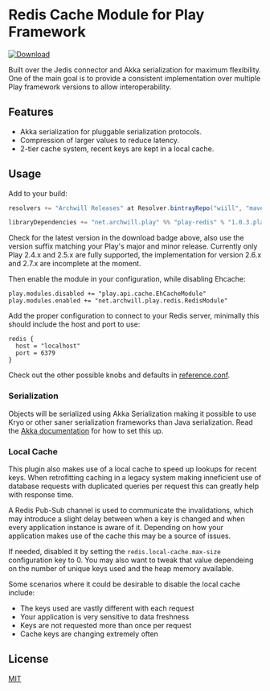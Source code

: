 Redis Cache Module for Play Framework
=====================================

[![Download](https://api.bintray.com/packages/wiill/maven/play-redis/images/download.svg)](https://bintray.com/wiill/maven/play-redis/_latestVersion)

Built over the Jedis connector and Akka serialization for maximum flexibility.
One of the main goal is to provide a consistent implementation over multiple
Play framework versions to allow interoperability.

Features
--------

 - Akka serialization for pluggable serialization protocols.
 - Compression of larger values to reduce latency.
 - 2-tier cache system, recent keys are kept in a local cache.

Usage
-----

Add to your build:

```scala
resolvers += "Archwill Releases" at Resolver.bintrayRepo("wiill", "maven")

libraryDependencies += "net.archwill.play" %% "play-redis" % "1.0.3.play26"
```

Check for the latest version in the download badge above, also use the version
suffix matching your Play's major and minor release. Currently only Play 2.4.x
and 2.5.x are fully supported, the implementation for version 2.6.x and 2.7.x
are incomplete at the moment.

Then enable the module in your configuration, while disabling Ehcache:

```
play.modules.disabled += "play.api.cache.EhCacheModule"
play.modules.enabled += "net.archwill.play.redis.RedisModule"
```

Add the proper configuration to connect to your Redis server, minimally this
should include the host and port to use:

```
redis {
  host = "localhost"
  port = 6379
}
```

Check out the other possible knobs and defaults in
[reference.conf](play-redis/src/main/resources/reference.conf).

### Serialization

Objects will be serialized using Akka Serialization making it possible to use
Kryo or other saner serialization frameworks than Java serialization. Read the
[Akka documentation](https://doc.akka.io/docs/akka/current/serialization.html)
for how to set this up.

### Local Cache

This plugin also makes use of a local cache to speed up lookups for recent keys.
When retrofitting caching in a legacy system making inneficient use of database
requests with duplicated queries per request this can greatly help with response
time.

A Redis Pub-Sub channel is used to communicate the invalidations, which may
introduce a slight delay between when a key is changed and when every
application instance is aware of it. Depending on how your application makes use
of the cache this may be a source of issues.

If needed, disabled it by setting the `redis.local-cache.max-size` configuration
key to 0. You may also want to tweak that value dependeing on the number of
unique keys used and the heap memory available.

Some scenarios where it could be desirable to disable the local cache include:

 - The keys used are vastly different with each request
 - Your application is very sensitive to data freshness
 - Keys are not requested more than once per request
 - Cache keys are changing extremely often

License
-------

[MIT](LICENSE)
